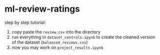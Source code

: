# ml-review-ratings
step by step tutorial:
1. copy paste the `review.csv` into the directory
2. run everything in `dataset_controls.ipynb` to create the cleaned version of the dataset (`balanced_reviews.csv`)
3. now you may work on `project_results.ipynb`
